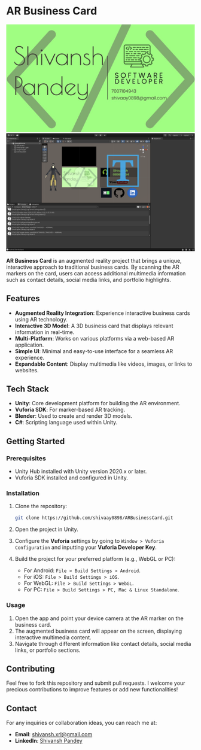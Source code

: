 
# AR Business Card

![AR Business Card](/targetImage.jpeg) 
![](/businessCard.png) 

**AR Business Card** is an augmented reality project that brings a unique, interactive approach to traditional business cards. By scanning the AR markers on the card, users can access additional multimedia information such as contact details, social media links, and portfolio highlights.

## Features

- **Augmented Reality Integration**: Experience interactive business cards using AR technology.
- **Interactive 3D Model**: A 3D business card that displays relevant information in real-time.
- **Multi-Platform**: Works on various platforms via a web-based AR application.
- **Simple UI**: Minimal and easy-to-use interface for a seamless AR experience.
- **Expandable Content**: Display multimedia like videos, images, or links to websites.

## Tech Stack

- **Unity**: Core development platform for building the AR environment.
- **Vuforia SDK**: For marker-based AR tracking.
- **Blender**: Used to create and render 3D models.
- **C#**: Scripting language used within Unity.


## Getting Started

### Prerequisites

- Unity Hub installed with Unity version 2020.x or later.
- Vuforia SDK installed and configured in Unity.
  
### Installation

1. Clone the repository:
   ```bash
   git clone https://github.com/shivaay0898/ARBusinessCard.git
   ```
2. Open the project in Unity.

3. Configure the **Vuforia** settings by going to `Window > Vuforia Configuration` and inputting your **Vuforia Developer Key**.

4. Build the project for your preferred platform (e.g., WebGL or PC):
   - For Android: `File > Build Settings > Android`.
   - For iOS: `File > Build Settings > iOS`.
   - For WebGL: `File > Build Settings > WebGL`.
   - For PC: `File > Build Settings > PC, Mac & Linux Standalone`.

### Usage

1. Open the app and point your device camera at the AR marker on the business card.
2. The augmented business card will appear on the screen, displaying interactive multimedia content.
3. Navigate through different information like contact details, social media links, or portfolio sections.

## Contributing

Feel free to fork this repository and submit pull requests. I welcome your precious contributions to improve features or add new functionalities!

## Contact

For any inquiries or collaboration ideas, you can reach me at:

- **Email**: [shivansh.xrl@gmail.com](shivansh.xrl@gmail.com)
- **LinkedIn**: [Shivansh Pandey](https://www.linkedin.com/in/shivansh-pandey-745b6b225/)
